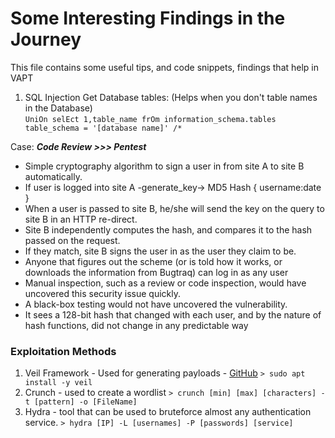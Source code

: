 # Some Interesting Findings in the Journey

This file contains some useful tips, and code snippets, findings that help in VAPT

1. SQL Injection
Get Database tables: (Helps when you don't table names in the Database) <br>
`UniOn selEct 1,table_name frOm information_schema.tables table_schema = '[database name]' /*`

Case: ***Code Review >>> Pentest***
- Simple cryptography algorithm to sign a user in from site A to site B automatically. 
- If user is logged into site A -generate_key-> MD5 Hash { username:date }
- When a user is passed to site B, he/she will send the key on the query to site B in an HTTP re-direct. 
- Site B independently computes the hash, and compares it to the hash passed on the request. 
- If they match, site B signs the user in as the user they claim to be. 
- Anyone that figures out the scheme (or is told how it works, or downloads the information from Bugtraq) can log in as any user
- Manual inspection, such as a review or code inspection, would have uncovered this security issue quickly. 
- A black-box testing would not have uncovered the vulnerability. 
- It sees a 128-bit hash that changed with each user, and by the nature of hash functions, did not change in any predictable way

### Exploitation Methods
1.  Veil Framework - Used for generating payloads - [GitHub](https://github.com/Veil-Framework)
`> sudo apt install -y veil`
2. Crunch - used to create a wordlist
`> crunch [min] [max] [characters] -t [pattern] -o [FileName]`
3. Hydra - tool that can be used to bruteforce almost any authentication service.
`> hydra [IP] -L [usernames] -P [passwords] [service]`

